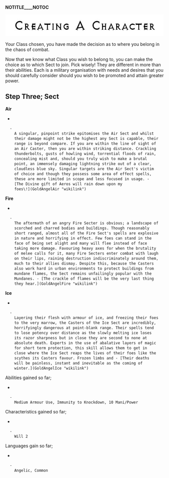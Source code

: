 __NOTITLE____NOTOC__

<div class="center" style="width: auto; margin-left: auto; margin-right: auto;">

![<File:CharGen.jpg>](CharGen.jpg "File:CharGen.jpg")

</div>

Your Class chosen, you have made the decision as to where you belong in
the chaos of combat.

Now that we know what Class you wish to belong to, you can make the
choice as to which Sect to join. Pick wisely\! They are different in
more than their abilities. Each is a military organisation with needs
and desires that you should carefully consider should you wish to be
promoted and attain greater power.

## **Step Three; Sect**

**Air**

  -

      -
        A singular, pinpoint strike epitomises the Air Sect and whilst
        their damage might not be the highest any Sect is capable, their
        range is beyond compare. If you are within the line of sight of
        an Air Caster, then you are within striking distance. Crackling
        thunderbolts, gusts of howling wind, torrential floods of rain,
        concealing mist and, should you truly wish to make a brutal
        point, an immensely damaging lightning strike out of a clear,
        cloudless blue sky. Singular targets are the Air Sect's victim
        of choice and though they possess some area of effect spells,
        these are more limited in scope and less focused in usage. -
        [The Divine gift of Aeros will rain down upon my
        foes\!](GoldAngelAir "wikilink")

**Fire**

  -

      -
        The aftermath of an angry Fire Secter is obvious; a landscape of
        scorched and charred bodies and buildings. Though reasonably
        short ranged, almost all of the Fire Sect's spells are explosive
        in nature and horrifying in effect. Few foes can stand in the
        face of being set alight and many will flee instead of face
        taking more damage. Favouring heavy axes for when the brutality
        of melee calls for it, many Fire Secters enter combat with laugh
        on their lips, raining destruction indiscriminately around them,
        much to their allies dismay. Despite this, because the Casters
        also work hard in urban environments to protect buildings from
        mundane flames, the Sect remains unfailingly popular with the
        Mundanes. - [The crackle of flames will be the very last thing
        they hear.](GoldAngelFire "wikilink")

**Ice**

  -

      -
        Layering their flesh with armour of ice, and freezing their foes
        to the very marrow, the Casters of the Ice Sect are incredibly,
        horrifyingly dangerous at point-blank range. Their spells tend
        to lose potency over distance as the slowly melting ice loses
        its razor sharpness but in close they are second to none at
        absolute death. Experts in the use of abalative layers of magic
        for short term protection, this skill allows them to get in
        close where the Ice Sect reaps the lives of their foes like the
        scythes its Casters favour. Frozen limbs and - [Their deaths
        will be painless, instant and inevitable as the coming of
        winter.](GoldAngelIce "wikilink")

Abilities gained so far;

  -

      -
        Medium Armour Use, Immunity to Knockdown, 10 Mani/Power

Characteristics gained so far;

  -

      -
        Will 2

Languages gain so far;

  -

      -
        Angelic, Common